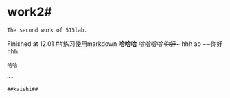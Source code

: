 # work2#
    The second work of 515lab.
Finished at 12.01
##练习使用markdown
**哈哈哈**
*哈哈哈哈*
~~你好~~~
hhh ao
~~你好
hhh
~~~
哈哈

~~

##kaishi##
